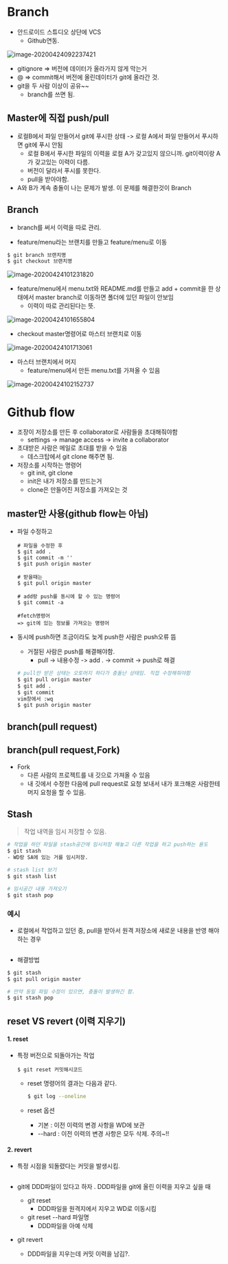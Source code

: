 # Branch

- 안드로이드 스튜디오 상단에 VCS
  - Github연동.

![image-20200424092237421](images/image-20200424092237421.png)

- gitignore => 버전에 데이터가 올라가지 않게 막는거
- @ => commit해서 버전에 올린데이터가 git에 올라간 것.
- git을 두 사람 이상이 공유~~
  - branch를 쓰면 됨.

## Master에 직접 push/pull

- 로컬B에서 파일 만들어서 git에 푸시한 상태 -> 로컬 A에서 파일 만들어서 푸시하면 git에 푸시 안됨
  - 로컬 B에서 푸시한 파일의 이력을 로컬 A가 갖고있지 않으니까. git이력이랑 A가 갖고있는 이력이 다름.
  - 버전이 달라서 푸시를 못한다.
  - pull을 받아야함.
- A와 B가 계속 충돌이 나는 문제가 발생. 이 문제를 해결한것이 Branch



## Branch

- branch를 써서 이력을 따로 관리.

- feature/menu라는 브랜치를 만들고 feature/menu로 이동

``` bash
$ git branch 브랜치명
$ git checkout 브랜치명
```



![image-20200424101231820](images/image-20200424101231820.png)

- feature/menu에서 menu.txt와 README.md를 만들고 add + commit을 한 상태에서 master branch로 이동하면 폴더에 있던 파일이 안보임
  - 이력이 따로 관리된다는 뜻.

![image-20200424101655804](images/image-20200424101655804.png)

- checkout master명령어로 마스터 브랜치로 이동

![image-20200424101713061](images/image-20200424101713061.png)

- 마스터 브랜치에서 머지
  - feature/menu에서 만든 menu.txt를 가져올 수 있음

![image-20200424102152737](images/image-20200424102152737.png)



# Github flow

- 조장이 저장소를 만든 후 collaborator로 사람들을 초대해줘야함
  - settings -> manage access -> invite a collaborator
- 초대받은 사람은 메일로 초대를 받을 수 있음
  - 데스크탑에서 git clone 해주면 됨.
- 저장소를 시작하는 명령어
  - git init, git clone
  - init은 내가 저장소를 만드는거
  - clone은 만들어진 저장소를 가져오는 것

## master만 사용(github flow는 아님)

- 파일 수정하고

  ``` ba
  # 파일을 수정한 후
  $ git add .
  $ git commit -m ''
  $ git push origin master
  
  # 받을때는 
  $ git pull origin master
  
  # add랑 push를 동시에 할 수 있는 명령어
  $ git commit -a
  
  #fetch명령어
  => git에 있는 정보를 가져오는 명령어
  ```

- 동시에 push하면 조금이라도 늦게 push한 사람은 push오류 뜸

  - 거절된 사람은 push를 해결해야함.
    - pull -> 내용수정 -> add . -> commit -> push로 해결

  ``` bash
  # pull만 받은 상태는 오토머지 하다가 충돌난 상태임. 직접 수정해줘야함
  $ git pull origin master
  $ git add .
  $ git commit
  vim창에서 :wq
  $ git push origin master
  ```

## branch(pull request)

## branch(pull request,Fork)

- Fork
  - 다른 사람의 프로젝트를 내 깃으로 가져올 수 있음
  - 내 깃에서 수정한 다음에 pull request로 요청 보내서 내가 포크해온 사람한테 머지 요청을 할 수 있음.



## Stash

> 작업 내역을 임시 저장할 수 있음. 

``` bash
# 작업을 하던 파일을 stash공간에 임시저장 해놓고 다른 작업을 하고 push하는 용도
$ git stash
- WD랑 SA에 있는 거를 임시저장.

# stash list 보기
$ git stash list

# 임시공간 내용 가져오기
$ git stash pop
```

### 예시

- 로컬에서 작업하고 있던 중, pull을 받아서 원격 저장소에 새로운 내용을 반영 해야하는 경우

``` bash

```

- 해결방법 

``` bash
$ git stash
$ git pull origin master

# 만약 동일 파일 수정이 있으면, 충돌이 발생하긴 함.
$ git stash pop
```



## reset VS revert (이력 지우기)

#### 1. reset

- 특정 버전으로 되돌아가는 작업

  ``` bas
  $ git reset 커밋해시코드
  ```

  - reset 명령어의 결과는 다음과 같다.

    ``` bash
    $ git log --oneline
    ```

  - reset 옵션
    - 기본 : 이전 이력의 변경 사항을 WD에 보관
    - --hard : 이전 이력의 변경 사항은 모두 삭제. 주의~!!

#### 2. revert

- 특정 시점을 되돌렸다는 커밋을 발생시킴.

  ``` bash
  
  ```

- git에 DDD파일이 있다고 하자 . DDD파일을 git에 올린 이력을 지우고 싶을 때 
  - git reset
    - DDD파일을 원격지에서 지우고 WD로 이동시킴
  - git reset --hard 파일명
    - DDD파일을 아예 삭제

- git revert 
  - DDD파일을 지우는데 커밋 이력을 남김?.